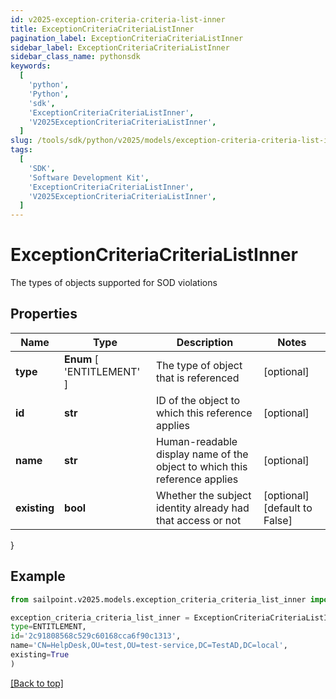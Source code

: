 ```yaml
---
id: v2025-exception-criteria-criteria-list-inner
title: ExceptionCriteriaCriteriaListInner
pagination_label: ExceptionCriteriaCriteriaListInner
sidebar_label: ExceptionCriteriaCriteriaListInner
sidebar_class_name: pythonsdk
keywords:
  [
    'python',
    'Python',
    'sdk',
    'ExceptionCriteriaCriteriaListInner',
    'V2025ExceptionCriteriaCriteriaListInner',
  ]
slug: /tools/sdk/python/v2025/models/exception-criteria-criteria-list-inner
tags:
  [
    'SDK',
    'Software Development Kit',
    'ExceptionCriteriaCriteriaListInner',
    'V2025ExceptionCriteriaCriteriaListInner',
  ]
---
```


# ExceptionCriteriaCriteriaListInner

The types of objects supported for SOD violations

## Properties

| Name | Type | Description | Notes |
| --- | --- | --- | --- |
| **type** | **Enum** [ 'ENTITLEMENT' ] | The type of object that is referenced | [optional] |
| **id** | **str** | ID of the object to which this reference applies | [optional] |
| **name** | **str** | Human-readable display name of the object to which this reference applies | [optional] |
| **existing** | **bool** | Whether the subject identity already had that access or not | [optional] [default to False] |

}

## Example

```python
from sailpoint.v2025.models.exception_criteria_criteria_list_inner import ExceptionCriteriaCriteriaListInner

exception_criteria_criteria_list_inner = ExceptionCriteriaCriteriaListInner(
type=ENTITLEMENT,
id='2c91808568c529c60168cca6f90c1313',
name='CN=HelpDesk,OU=test,OU=test-service,DC=TestAD,DC=local',
existing=True
)

```

[[Back to top]](#)
